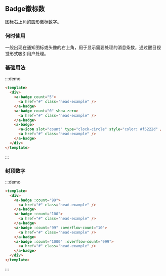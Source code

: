 ## Badge徽标数
图标右上角的圆形徽标数字。
  
### 何时使用
一般出现在通知图标或头像的右上角，用于显示需要处理的消息条数，通过醒目视觉形式吸引用户处理。

### 基础用法
  
:::demo
```html
<template>
  <div>
    <a-badge count="5">
      <a href="#" class="head-example" />
    </a-badge>
    <a-badge count="0" show-zero>
      <a href="#" class="head-example" />
    </a-badge>
    <a-badge>
      <a-icon slot="count" type="clock-circle" style="color: #f5222d" />
      <a href="#" class="head-example" />
    </a-badge>
  </div>
</template>

```
:::
### 封顶数字
:::demo
```html
<template>
  <div>
    <a-badge :count="99">
      <a href="#" class="head-example" />
    </a-badge>
    <a-badge :count="100">
      <a href="#" class="head-example" />
    </a-badge>
    <a-badge :count="99" :overflow-count="10">
      <a href="#" class="head-example" />
    </a-badge>
    <a-badge :count="1000" :overflow-count="999">
      <a href="#" class="head-example" />
    </a-badge>
  </div>
</template>

```
:::
